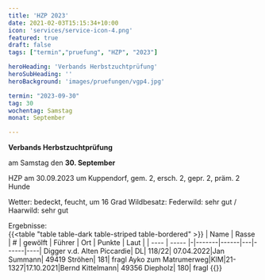 ```yaml
---
title: 'HZP 2023'
date: 2021-02-03T15:15:34+10:00
icon: 'services/service-icon-4.png'
featured: true
draft: false
tags: ["termin","pruefung", "HZP", "2023"]

heroHeading: 'Verbands Herbstzuchtprüfung'
heroSubHeading: ''
heroBackground: 'images/pruefungen/vgp4.jpg'

termin: "2023-09-30"
tag: 30
wochentag: Samstag
monat: September

---
```


**Verbands Herbstzuchtprüfung**

am Samstag den **30. September**

HZP am 30.09.2023 um Kuppendorf, gem. 2, ersch. 2, gepr. 2, präm. 2 Hunde

Wetter: bedeckt, feucht, um 16 Grad Wildbesatz: Federwild: sehr gut / Haarwild: sehr gut

Ergebnisse:  
{{<table "table table-dark table-striped table-bordered" >}}
  | Name | Rasse | # | gewölft | Führer | Ort | Punkte | Laut |
  | ---- | ----- |-|-------|------|---|------|----|
  Digger v.d. Alten Piccardie| DL| 118/22| 07.04.2022|Jan Summann| 49419 Ströhen| 181| fragl
  Ayko zum Matrumerweg|KlM|21-1327|17.10.2021|Bernd Kittelmann| 49356 Diepholz| 180| fragl
{{</table>}}
